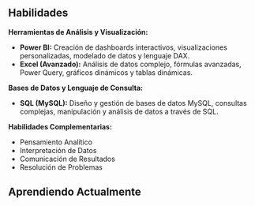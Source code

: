 ## Habilidades

**Herramientas de Análisis y Visualización:**

- **Power BI:** Creación de dashboards interactivos, visualizaciones personalizadas, modelado de datos y lenguaje DAX.
- **Excel (Avanzado):** Análisis de datos complejo, fórmulas avanzadas, Power Query, gráficos dinámicos y tablas dinámicas.

**Bases de Datos y Lenguaje de Consulta:**

- **SQL (MySQL):** Diseño y gestión de bases de datos MySQL, consultas complejas, manipulación y análisis de datos a través de SQL.

**Habilidades Complementarias:**

- Pensamiento Analítico
- Interpretación de Datos
- Comunicación de Resultados
- Resolución de Problemas

## Aprendiendo Actualmente
